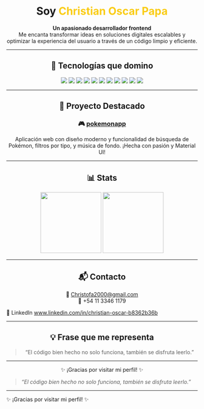 <!-- Encabezado con estilo -->

<h1 align="center"> Soy <span style="color:#facc15;">Christian Oscar Papa</span></h1>

<p align="center">
  <strong>Un apasionado desarrollador frontend</strong><br/>
  Me encanta transformar ideas en soluciones digitales escalables y optimizar la experiencia del usuario a través de un código limpio y eficiente.
</p>

---

<!-- Tecnologías principales -->

<h2 align="center">🚀 Tecnologías que domino</h2>

<p align="center">
  <img src="https://img.shields.io/badge/React-61DAFB?style=for-the-badge&logo=react&logoColor=000" />
  <img src="https://img.shields.io/badge/Next.js-000000?style=for-the-badge&logo=next.js" />
  <img src="https://img.shields.io/badge/TypeScript-3178C6?style=for-the-badge&logo=typescript&logoColor=fff" />
  <img src="https://img.shields.io/badge/Node.js-339933?style=for-the-badge&logo=node.js&logoColor=fff" />
  <img src="https://img.shields.io/badge/Tailwind-06B6D4?style=for-the-badge&logo=tailwindcss" />
  <img src="https://img.shields.io/badge/MUI-007FFF?style=for-the-badge&logo=mui" />
  <img src="https://img.shields.io/badge/Chakra_UI-319795?style=for-the-badge&logo=chakra-ui&logoColor=white" />
  <img src="https://img.shields.io/badge/Bootstrap-7952B3?style=for-the-badge&logo=bootstrap" />
  <img src="https://img.shields.io/badge/CSS3-1572B6?style=for-the-badge&logo=css3" />
  <img src="https://img.shields.io/badge/Zustand-000000?style=for-the-badge&logo=react&logoColor=white" />
  <img src="https://img.shields.io/badge/Redux-764ABC?style=for-the-badge&logo=redux&logoColor=white" />
</p>

---

<!-- Proyecto destacado -->

<h2 align="center">🎯 Proyecto Destacado</h2>

<div align="center">
  <h3>🎮 <a href="https://github.com/Christofa2000/pokemonapp">pokemonapp</a></h3>
  <p>Aplicación web con diseño moderno y funcionalidad de búsqueda de Pokémon, filtros por tipo, y música de fondo. ¡Hecha con pasión y Material UI!</p>
</div>

---

<!-- Estadísticas de GitHub -->

<h2 align="center">📊 Stats</h2>

<p align="center">
  <img src="https://github-readme-stats.vercel.app/api?username=Christofa2000&show_icons=true&theme=tokyonight" height="160" />
  <img src="https://github-readme-stats.vercel.app/api/top-langs/?username=Christofa2000&layout=compact&theme=tokyonight" height="160" />
</p>

---

<!-- Contacto -->

<h2 align="center">📬 Contacto</h2>

<p align="center">
  📧 <a href="mailto:Christofa2000@gmail.com">Christofa2000@gmail.com</a> <br/>
  📱 +54 11 3346 1179 <br/>

  💼 LinkedIn www.linkedin.com/in/christian-oscar-b8362b36b
</p>

---

<h2 align="center">💡 Frase que me representa</h2>

<blockquote align="center">“El código bien hecho no solo funciona, también se disfruta leerlo.”</blockquote>

---

<p align="center">
  ✨ ¡Gracias por visitar mi perfil! ✨
</p>

> *“El código bien hecho no solo funciona, también se disfruta leerlo.”*

---

✨ ¡Gracias por visitar mi perfil! ✨
